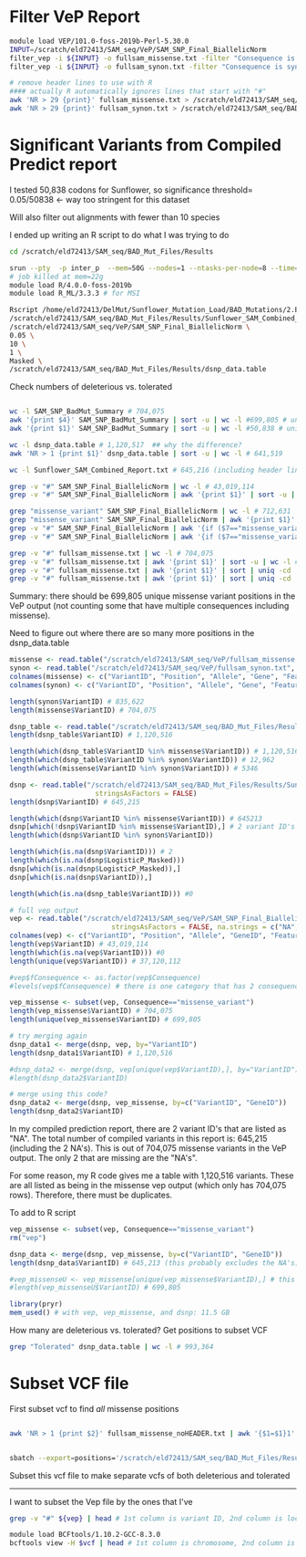 
# Filter VeP Report

```bash
module load VEP/101.0-foss-2019b-Perl-5.30.0
INPUT=/scratch/eld72413/SAM_seq/VeP/SAM_SNP_Final_BiallelicNorm
filter_vep -i ${INPUT} -o fullsam_missense.txt -filter "Consequence is missense_variant"
filter_vep -i ${INPUT} -o fullsam_synon.txt -filter "Consequence is synonymous_variant"

# remove header lines to use with R
#### actually R automatically ignores lines that start with "#"
awk 'NR > 29 {print}' fullsam_missense.txt > /scratch/eld72413/SAM_seq/BAD_Mut_Files/Results/fullsam_missense_noHEADER.txt
awk 'NR > 29 {print}' fullsam_synon.txt > /scratch/eld72413/SAM_seq/BAD_Mut_Files/Results/fullsam_synon_noHEADER.txt
```

# Significant Variants from Compiled Predict report

I tested 50,838 codons for Sunflower, so significance threshold= 0.05/50838 <- way too stringent for this dataset

Will also filter out alignments with fewer than 10 species

I ended up writing an R script to do what I was trying to do

```bash
cd /scratch/eld72413/SAM_seq/BAD_Mut_Files/Results

srun --pty  -p inter_p  --mem=50G --nodes=1 --ntasks-per-node=8 --time=6:00:00 --job-name=qlogin /bin/bash -l
# job killed at mem=22g
module load R/4.0.0-foss-2019b
module load R_ML/3.3.3 # for MSI

Rscript /home/eld72413/DelMut/Sunflower_Mutation_Load/BAD_Mutations/2.BAD_Mutations/dSNP_table.R \
/scratch/eld72413/SAM_seq/BAD_Mut_Files/Results/Sunflower_SAM_Combined_Report.txt \
/scratch/eld72413/SAM_seq/VeP/SAM_SNP_Final_BiallelicNorm \
0.05 \
10 \
1 \
Masked \
/scratch/eld72413/SAM_seq/BAD_Mut_Files/Results/dsnp_data.table

```

Check numbers of deleterious vs. tolerated
```bash

wc -l SAM_SNP_BadMut_Summary # 704,075
awk '{print $4}' SAM_SNP_BadMut_Summary | sort -u | wc -l #699,805 # unique variants
awk '{print $1}' SAM_SNP_BadMut_Summary | sort -u | wc -l #50,838 # unique regions

wc -l dsnp_data.table # 1,120,517  ## why the difference?
awk 'NR > 1 {print $1}' dsnp_data.table | sort -u | wc -l # 641,519

wc -l Sunflower_SAM_Combined_Report.txt # 645,216 (including header line)

grep -v "#" SAM_SNP_Final_BiallelicNorm | wc -l # 43,019,114
grep -v "#" SAM_SNP_Final_BiallelicNorm | awk '{print $1}' | sort -u | wc -l # 37,120,112

grep "missense_variant" SAM_SNP_Final_BiallelicNorm | wc -l # 712,631
grep "missense_variant" SAM_SNP_Final_BiallelicNorm | awk '{print $1}' | sort -u | wc -l # 708,311 more than expected..
grep -v "#" SAM_SNP_Final_BiallelicNorm | awk '{if ($7=="missense_variant") {print $1}}' | wc -l # 704,075
grep -v "#" SAM_SNP_Final_BiallelicNorm | awk '{if ($7=="missense_variant") {print $1}}' | sort -u | wc -l # 699,805

grep -v "#" fullsam_missense.txt | wc -l # 704,075
grep -v "#" fullsam_missense.txt | awk '{print $1}' | sort -u | wc -l # 699,805
grep -v "#" fullsam_missense.txt | awk '{print $1}' | sort | uniq -cd | head
grep -v "#" fullsam_missense.txt | awk '{print $1}' | sort | uniq -cd | wc -l # 4270 are duplicated

```
Summary: there should be 699,805 unique missense variant positions in the VeP output (not counting some that have multiple consequences including missense).

Need to figure out where there are so many more positions in the dsnp_data.table
```R
missense <- read.table("/scratch/eld72413/SAM_seq/VeP/fullsam_missense.txt", sep = "\t", header=FALSE)
synon <- read.table("/scratch/eld72413/SAM_seq/VeP/fullsam_synon.txt", sep = "\t", header=FALSE)
colnames(missense) <- c("VariantID", "Position", "Allele", "Gene", "Feature", "Feature_type", "Consequence", "cDNA_position", "CDS_position", "Protein_position", "Amino_acids", "Codons", "Existing_variation", "Extra")
colnames(synon) <- c("VariantID", "Position", "Allele", "Gene", "Feature", "Feature_type", "Consequence", "cDNA_position", "CDS_position", "Protein_position", "Amino_acids", "Codons", "Existing_variation", "Extra")

length(synon$VariantID) # 835,622
length(missense$VariantID) # 704,075

dsnp_table <- read.table("/scratch/eld72413/SAM_seq/BAD_Mut_Files/Results/dsnp_data.table", sep = "\t", header=TRUE)
length(dsnp_table$VariantID) # 1,120,516

length(which(dsnp_table$VariantID %in% missense$VariantID)) # 1,120,516
length(which(dsnp_table$VariantID %in% synon$VariantID)) # 12,962
length(which(missense$VariantID %in% synon$VariantID)) # 5346

dsnp <- read.table("/scratch/eld72413/SAM_seq/BAD_Mut_Files/Results/Sunflower_SAM_Combined_Report.txt", sep = "\t", header=TRUE,
                     stringsAsFactors = FALSE)
length(dsnp$VariantID) # 645,215

length(which(dsnp$VariantID %in% missense$VariantID)) # 645213
dsnp[which(!dsnp$VariantID %in% missense$VariantID),] # 2 variant ID's are "NA"
length(which(dsnp$VariantID %in% synon$VariantID))

length(which(is.na(dsnp$VariantID))) # 2
length(which(is.na(dsnp$LogisticP_Masked)))
dsnp[which(is.na(dsnp$LogisticP_Masked)),]
dsnp[which(is.na(dsnp$VariantID)),]

length(which(is.na(dsnp_table$VariantID))) #0

# full vep output
vep <- read.table("/scratch/eld72413/SAM_seq/VeP/SAM_SNP_Final_BiallelicNorm", sep = "\t", header=FALSE,
                         stringsAsFactors = FALSE, na.strings = c("NA", "-"))
colnames(vep) <- c("VariantID", "Position", "Allele", "GeneID", "Feature", "Feature_type", "Consequence", "cDNA_position", "CDS_position", "Protein_position", "Amino_acids", "Codons", "Existing_variation", "Extra")
length(vep$VariantID) # 43,019,114
length(which(is.na(vep$VariantID))) #0
length(unique(vep$VariantID)) # 37,120,112

#vep$fConsequence <- as.factor(vep$Consequence)
#levels(vep$fConsequence) # there is one category that has 2 consequences (including missense)

vep_missense <- subset(vep, Consequence=="missense_variant")
length(vep_missense$VariantID) # 704,075
length(unique(vep_missense$VariantID) # 699,805

# try merging again
dsnp_data1 <- merge(dsnp, vep, by="VariantID")
length(dsnp_data1$VariantID) # 1,120,516

#dsnp_data2 <- merge(dsnp, vep[unique(vep$VariantID),], by="VariantID")
#length(dsnp_data2$VariantID)

# merge using this code?
dsnp_data2 <- merge(dsnp, vep_missense, by=c("VariantID", "GeneID"))
length(dsnp_data2$VariantID)

```
In my compiled prediction report, there are 2 variant ID's that are listed as "NA".
The total number of compiled variants in this report is: 645,215 (including the 2 NA's). This is out of 704,075 missense variants in the VeP output. The only 2 that are missing are the "NA's".

For some reason, my R code gives me a table with 1,120,516 variants. These are all listed as being in the missense vep output (which only has 704,075 rows). Therefore, there must be duplicates.

To add to R script
```R
vep_missense <- subset(vep, Consequence=="missense_variant")
rm("vep")

dsnp_data <- merge(dsnp, vep_missense, by=c("VariantID", "GeneID"))
length(dsnp_data$VariantID) # 645,213 (this probably excludes the NA's)

#vep_missenseU <- vep_missense[unique(vep_missense$VariantID),] # this took a loooooong time. did not work (everything is NA)
#length(vep_missenseU$VariantID) # 699,805

library(pryr)
mem_used() # with vep, vep_missense, and dsnp: 11.5 GB
```

How many are deleterious vs. tolerated?
Get positions to subset VCF
```bash
grep "Tolerated" dsnp_data.table | wc -l # 993,364
```
# Subset VCF file

First subset vcf to find *all* missense positions
```bash

awk 'NR > 1 {print $2}' fullsam_missense_noHEADER.txt | awk '{$1=$1}1' FS=':' OFS='\t' > Missense_positions.txt


sbatch --export=positions='/scratch/eld72413/SAM_seq/BAD_Mut_Files/Results/Missense_positions.txt',vcf='/scratch/eld72413/SAM_seq/results2/VCF_results_new/Create_HC_Subset/New2/VarFilter_All/Sunflower_SAM_SNP_Calling_BIALLELIC_norm.vcf.gz',outputdir='/scratch/eld72413/SAM_seq/BAD_Mut_Files/Results',name='SAM_missense' Subset_vcf.sh # 2164550
```

Subset this vcf file to make separate vcfs of both deleterious and tolerated




---

I want to subset the Vep file by the ones that I've  

```bash
grep -v "#" ${vep} | head # 1st column is variant ID, 2nd column is location in chromosomal coordinates

module load BCFtools/1.10.2-GCC-8.3.0
bcftools view -H $vcf | head # 1st column is chromosome, 2nd column is position
```
